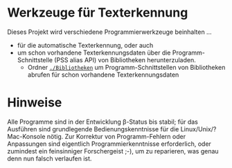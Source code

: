 # Werkzeuge für Texterkennung

Dieses Projekt wird verschiedene Programmierwerkzeuge beinhalten …
- für die automatische Texterkennung, oder auch
- um schon vorhandene Texterkennungsdaten über die Programm-Schnittstelle (PSS alias API) von Bibliotheken herunterzuladen.
  - Ordner [`./Bibliotheken`](./Bibliotheken) um Programm-Schnittstellen von Bibliotheken abrufen für schon vorhandene Texterkennungsdaten

# Hinweise

Alle Programme sind in der Entwicklung β-Status bis stabil; für das Ausführen sind grundlegende Bedienungskenntnisse für die Linux/Unix/?Mac-Konsole nötig. Zur Korrektur von Programm-Fehlern oder Anpassungen sind eigentlich Programmierkenntnisse erforderlich, oder zumindest ein feinsinniger Forschergeist ;-), um zu reparieren, was genau denn nun falsch verlaufen ist.

